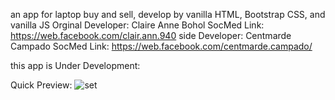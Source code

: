 an app for laptop buy and sell,
develop by vanilla HTML, Bootstrap CSS, and vanilla JS
Orginal Developer: Claire Anne Bohol SocMed Link: https://web.facebook.com/clair.ann.940
side Developer: Centmarde Campado SocMed Link: https://web.facebook.com/centmarde.campado/

this app is Under Development:

Quick Preview:
 ![set](https://github.com/centmarde/RenTech/assets/159101935/e7777c92-bdb5-44c7-a92a-e3c9bf9f7165)

 
